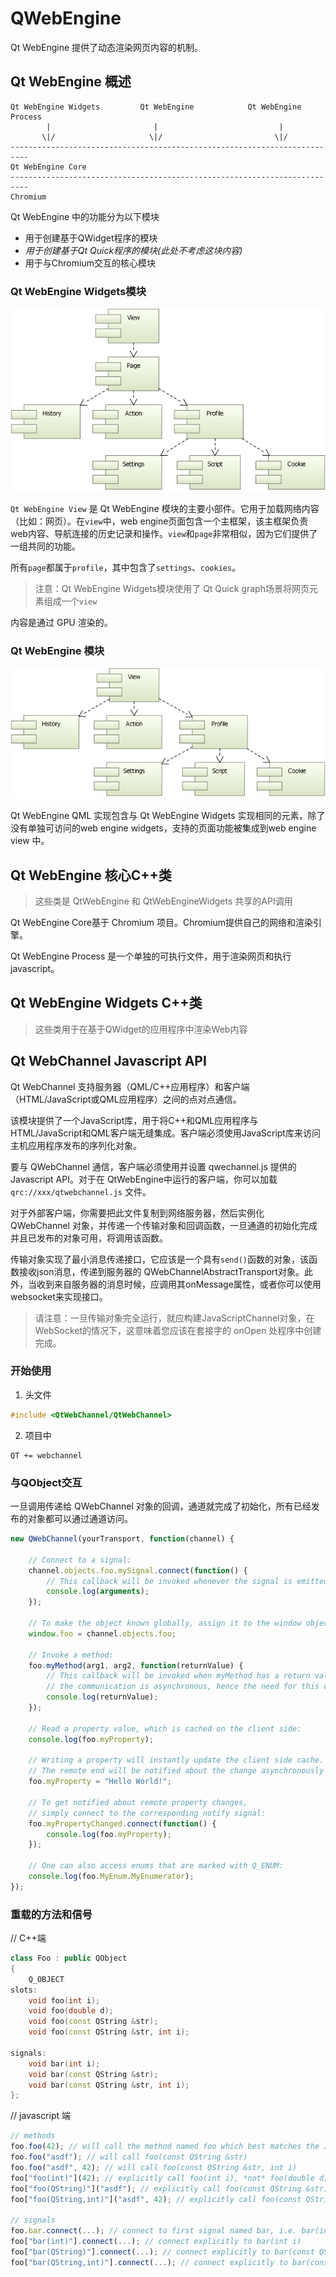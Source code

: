 # QWebEngine

Qt WebEngine 提供了动态渲染网页内容的机制。

## Qt WebEngine 概述

```
Qt WebEngine Widgets         Qt WebEngine            Qt WebEngine Process
        |                       |                           |
       \|/                     \|/                         \|/
--------------------------------------------------------------------------
Qt WebEngine Core
--------------------------------------------------------------------------
Chromium
```
Qt WebEngine 中的功能分为以下模块
- 用于创建基于QWidget程序的模块
- _用于创建基于Qt Quick程序的模块(此处不考虑这块内容)_
- 用于与Chromium交互的核心模块

### Qt WebEngine Widgets模块

![qtwebenginewidgets-model.png](img/qtwebenginewidgets-model.png)

`Qt WebEngine View` 是 Qt WebEngine 模块的主要小部件。它用于加载网络内容（比如：网页）。在`view`中，web engine页面包含一个主框架，该主框架负责web内容、导航连接的历史记录和操作。`view`和`page`非常相似，因为它们提供了一组共同的功能。

所有`page`都属于`profile`，其中包含了`settings`、`cookies`。

> 注意：Qt WebEngine Widgets模块使用了 Qt Quick graph场景将网页元素组成一个`view`

内容是通过 GPU 渲染的。

### Qt WebEngine 模块

![](img/qtwebengine-model.png)

Qt WebEngine QML 实现包含与 Qt WebEngine Widgets 实现相同的元素，除了没有单独可访问的web engine widgets，支持的页面功能被集成到web engine view 中。

## Qt WebEngine 核心C++类

> 这些类是 QtWebEngine 和 QtWebEngineWidgets 共享的API调用

Qt WebEngine Core基于 Chromium 项目。Chromium提供自己的网络和渲染引擎。

Qt WebEngine Process 是一个单独的可执行文件，用于渲染网页和执行javascript。

## Qt WebEngine Widgets C++类

> 这些类用于在基于QWidget的应用程序中渲染Web内容

## Qt WebChannel Javascript API

Qt WebChannel 支持服务器（QML/C++应用程序）和客户端（HTML/JavaScript或QML应用程序）之间的点对点通信。

该模块提供了一个JavaScript库，用于将C++和QML应用程序与HTML/JavaScript和QML客户端无缝集成。客户端必须使用JavaScript库来访问主机应用程序发布的序列化对象。

要与 QWebChannel 通信，客户端必须使用并设置 qwechannel.js 提供的 Javascript API。对于在 QtWebEngine中运行的客户端，你可以加载 `qrc://xxx/qtwebchannel.js` 文件。

对于外部客户端，你需要把此文件复制到网络服务器，然后实例化 QWebChannel 对象，并传递一个传输对象和回调函数，一旦通道的初始化完成并且已发布的对象可用，将调用该函数。

传输对象实现了最小消息传递接口，它应该是一个具有`send()`函数的对象，该函数接收json消息，传递到服务器的 QWebChannelAbstractTransport对象。此外，当收到来自服务器的消息时候，应调用其onMessage属性，或者你可以使用websocket来实现接口。

> 请注意：一旦传输对象完全运行，就应构建JavaScriptChannel对象，在WebSocket的情况下，这意味着您应该在套接字的 onOpen 处程序中创建完成。

### 开始使用

1. 头文件

```c++
#include <QtWebChannel/QtWebChannel>
```

2. 项目中
```
QT += webchannel
```

### 与QObject交互

一旦调用传递给 QWebChannel 对象的回调，通道就完成了初始化，所有已经发布的对象都可以通过通道访问。

```js
new QWebChannel(yourTransport, function(channel) {

    // Connect to a signal:
    channel.objects.foo.mySignal.connect(function() {
        // This callback will be invoked whenever the signal is emitted on the C++/QML side.
        console.log(arguments);
    });

    // To make the object known globally, assign it to the window object, i.e.:
    window.foo = channel.objects.foo;

    // Invoke a method:
    foo.myMethod(arg1, arg2, function(returnValue) {
        // This callback will be invoked when myMethod has a return value. Keep in mind that
        // the communication is asynchronous, hence the need for this callback.
        console.log(returnValue);
    });

    // Read a property value, which is cached on the client side:
    console.log(foo.myProperty);

    // Writing a property will instantly update the client side cache.
    // The remote end will be notified about the change asynchronously
    foo.myProperty = "Hello World!";

    // To get notified about remote property changes,
    // simply connect to the corresponding notify signal:
    foo.myPropertyChanged.connect(function() {
        console.log(foo.myProperty);
    });

    // One can also access enums that are marked with Q_ENUM:
    console.log(foo.MyEnum.MyEnumerator);
});
```

### 重载的方法和信号

// C++端
```c++
class Foo : public QObject
{
    Q_OBJECT
slots:
    void foo(int i);
    void foo(double d);
    void foo(const QString &str);
    void foo(const QString &str, int i);

signals:
    void bar(int i);
    void bar(const QString &str);
    void bar(const QString &str, int i);
};
```

// javascript 端
```js
// methods
foo.foo(42); // will call the method named foo which best matches the JavaScript number parameter, i.e. foo(double d)
foo.foo("asdf"); // will call foo(const QString &str)
foo.foo("asdf", 42); // will call foo(const QString &str, int i)
foo["foo(int)"](42); // explicitly call foo(int i), *not* foo(double d)
foo["foo(QString)"]("asdf"); // explicitly call foo(const QString &str)
foo["foo(QString,int)"]("asdf", 42); // explicitly call foo(const QString &str, int i)

// signals
foo.bar.connect(...); // connect to first signal named bar, i.e. bar(int i)
foo["bar(int)"].connect(...); // connect explicitly to bar(int i)
foo["bar(QString)"].connect(...); // connect explicitly to bar(const QString &str)
foo["bar(QString,int)"].connect(...); // connect explicitly to bar(const QString &str, int i)
```
